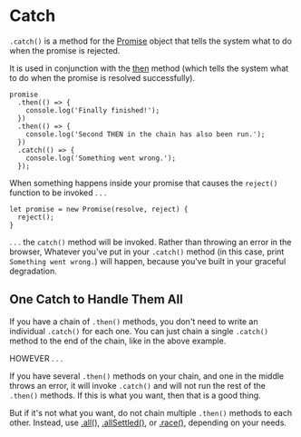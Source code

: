 # Catch

`.catch()` is a method for the [Promise](https://github.com/toddcf/code-snippets/blob/master/javascript/objects/promise/promise-overview.md) object that tells the system what to do when the promise is rejected.

It is used in conjunction with the [then](https://github.com/toddcf/code-snippets/blob/master/javascript/objects/promise/promise-methods/then.md) method (which tells the system what to do when the promise is resolved successfully).

```
promise
  .then(() => {
    console.log('Finally finished!');
  })
  .then(() => {
    console.log('Second THEN in the chain has also been run.');
  })
  .catch(() => {
    console.log('Something went wrong.');
  });
```

When something happens inside your promise that causes the `reject()` function to be invoked . . .

```
let promise = new Promise(resolve, reject) {
  reject();
}
```

. . . the `catch()` method will be invoked.  Rather than throwing an error in the browser, Whatever you've put in your `.catch()` method (in this case, print `Something went wrong.`) will happen, because you've built in your graceful degradation.


## One Catch to Handle Them All

If you have a chain of `.then()` methods, you don't need to write an individual `.catch()` for each one.  You can just chain a single `.catch()` method to the end of the chain, like in the above example.

HOWEVER . . .

If you have several `.then()` methods on your chain, and one in the middle throws an error, it will invoke `.catch()` and will not run the rest of the `.then()` methods.  If this is what you want, then that is a good thing.

But if it's not what you want, do not chain multiple `.then()` methods to each other.  Instead, use [.all()](https://github.com/toddcf/code-snippets/blob/master/javascript/objects/promise/promise-methods/all.md), [.allSettled()](https://github.com/toddcf/code-snippets/blob/master/javascript/objects/promise/promise-methods/allSettled.md), or [.race()](https://github.com/toddcf/code-snippets/blob/master/javascript/objects/promise/promise-methods/race.md), depending on your needs.